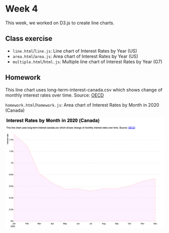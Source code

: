 # Week 4

This week, we worked on D3.js to create line charts.

## Class exercise

- `line.html`/`line.js`: Line chart of Interest Rates by Year (US)
- `area.html`/`area.js`: Area chart of Interest Rates by Year (US)
- `multiple.html`/`html.js`: Multiple line chart of Interest Rates by Year (G7)

## Homework

This line chart uses long-term-interest-canada.csv which shows change of monthly interest rates over time. Source: [OECD](https://data.oecd.org/interest/long-term-interest-rates.htm#indicator-chart)

`homework.html`/`homework.js`: Area chart of Interest Rates by Month in 2020 (Canada)

![area chart](homework.png)


